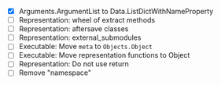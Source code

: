 - [x] Arguments.ArgumentList to Data.ListDictWithNameProperty
- [ ] Representation: wheel of extract methods
- [ ] Representation: aftersave classes
- [ ] Representation: external_submodules
- [ ] Executable: Move `meta` to `Objects.Object`
- [ ] Executable: Move representation functions to Object
- [ ] Representation: Do not use return
- [ ] Remove "namespace"
